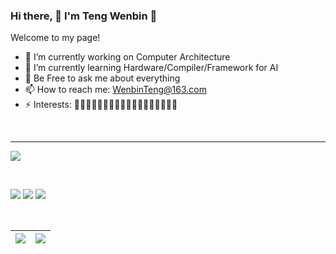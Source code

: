 ### Hi there, 👋 I'm Teng Wenbin 🤡
Welcome to my page!
- 🔭 I’m currently working on Computer Architecture
- 🌱 I’m currently learning Hardware/Compiler/Framework for AI
- 💬 Be Free to ask me about everything
- 📫 How to reach me: WenbinTeng@163.com
- ⚡ Interests: 🍉🍈🍊🍋🍍🥭🍎🍏🍌🍐🥑🍑🍒🍇🍓🥝🍰🍹

<br>

---

![](http://antzuhl.cn:4000/get/@littleTreeme)

<br>

<p align="left">
  <img src="https://badges.pufler.dev/visits/WenbinTeng/WenbinTeng?style=flat-square&color=black&logo=github">
  <img src="https://badges.pufler.dev/years/WenbinTeng?style=flat-square&color=black&logo=github">
  <img src="https://badges.pufler.dev/repos/WenbinTeng?style=flat-square&color=black&logo=github">
</p>

<br>

| <a><img align="center" src="https://github-readme-stats.vercel.app/api?username=WenbinTeng&show_icons=true&include_all_commits=true&hide_border=true" /></a> | <a><img align="center" src="https://github-readme-stats.vercel.app/api/top-langs/?username=WenbinTeng&layout=compact&hide_border=true" /></a> |
| ------------- | ------------- |
